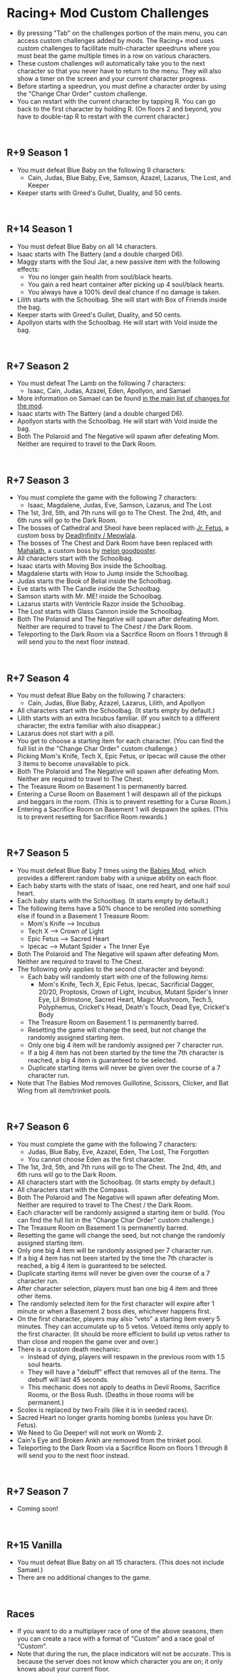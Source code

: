 # Racing+ Mod Custom Challenges

* By pressing "Tab" on the challenges portion of the main menu, you can access custom challenges added by mods. The Racing+ mod uses custom challenges to facilitate multi-character speedruns where you must beat the game multiple times in a row on various characters.
* These custom challenges will automatically take you to the next character so that you never have to return to the menu. They will also show a timer on the screen and your current character progress.
* Before starting a speedrun, you must define a character order by using the "Change Char Order" custom challenge.
* You can restart with the current character by tapping R. You can go back to the first character by holding R. (On floors 2 and beyond, you have to double-tap R to restart with the current character.)

<br />

## R+9 Season 1

* You must defeat Blue Baby on the following 9 characters:
  * Cain, Judas, Blue Baby, Eve, Samson, Azazel, Lazarus, The Lost, and Keeper
* Keeper starts with Greed's Gullet, Duality, and 50 cents.

<br />

## R+14 Season 1

* You must defeat Blue Baby on all 14 characters.
* Isaac starts with The Battery (and a double charged D6).
* Maggy starts with the Soul Jar, a new passive item with the following effects:
  * You no longer gain health from soul/black hearts.
  * You gain a red heart container after picking up 4 soul/black hearts.
  * You always have a 100% devil deal chance if no damage is taken.
* Lilith starts with the Schoolbag. She will start with Box of Friends inside the bag.
* Keeper starts with Greed's Gullet, Duality, and 50 cents.
* Apollyon starts with the Schoolbag. He will start with Void inside the bag.

<br />

## R+7 Season 2

* You must defeat The Lamb on the following 7 characters:
  * Isaac, Cain, Judas, Azazel, Eden, Apollyon, and Samael
* More information on Samael can be found [in the main list of changes for the mod](https://github.com/Zamiell/isaac-racing-client/blob/master/mod/CHANGES.md#other-mods-included).
* Isaac starts with The Battery (and a double charged D6).
* Apollyon starts with the Schoolbag. He will start with Void inside the bag.
* Both The Polaroid and The Negative will spawn after defeating Mom. Neither are required to travel to the Dark Room.

<br />

## R+7 Season 3

* You must complete the game with the following 7 characters:
  * Isaac, Magdalene, Judas, Eve, Samson, Lazarus, and The Lost
* The 1st, 3rd, 5th, and 7th runs will go to The Chest. The 2nd, 4th, and 6th runs will go to the Dark Room.
* The bosses of Cathedral and Sheol have been replaced with [Jr. Fetus](http://steamcommunity.com/sharedfiles/filedetails/?id=1145038762), a custom boss by [DeadInfinity / Meowlala](http://steamcommunity.com/profiles/76561198172774482/myworkshopfiles/?appid=250900).
* The bosses of The Chest and Dark Room have been replaced with [Mahalath](http://steamcommunity.com/sharedfiles/filedetails/?id=960253826), a custom boss by [melon goodposter](http://steamcommunity.com/id/pleasebecareful).
* All characters start with the Schoolbag.
* Isaac starts with Moving Box inside the Schoolbag.
* Magdalene starts with How to Jump inside the Schoolbag.
* Judas starts the Book of Belial inside the Schoolbag.
* Eve starts with The Candle inside the Schoolbag.
* Samson starts with Mr. ME! inside the Schoolbag.
* Lazarus starts with Ventricle Razor inside the Schoolbag.
* The Lost starts with Glass Cannon inside the Schoolbag.
* Both The Polaroid and The Negative will spawn after defeating Mom. Neither are required to travel to The Chest / the Dark Room.
* Teleporting to the Dark Room via a Sacrifice Room on floors 1 through 8 will send you to the next floor instead.

<br />

## R+7 Season 4

* You must defeat Blue Baby on the following 7 characters:
  * Cain, Judas, Blue Baby, Azazel, Lazarus, Lilith, and Apollyon
* All characters start with the Schoolbag. (It starts empty by default.)
* Lilith starts with an extra Incubus familiar. (If you switch to a different character, the extra familiar with also disappear.)
* Lazarus does not start with a pill.
* You get to choose a starting item for each character. (You can find the full list in the "Change Char Order" custom challenge.)
* Picking Mom's Knife, Tech X, Epic Fetus, or Ipecac will cause the other 3 items to become unavailable to pick.
* Both The Polaroid and The Negative will spawn after defeating Mom. Neither are required to travel to The Chest.
* The Treasure Room on Basement 1 is permanently barred.
* Entering a Curse Room on Basement 1 will despawn all of the pickups and beggars in the room. (This is to prevent resetting for a Curse Room.)
* Entering a Sacrifice Room on Basement 1 will despawn the spikes. (This is to prevent resetting for Sacrifice Room rewards.)

<br />

## R+7 Season 5

* You must defeat Blue Baby 7 times using the [Babies Mod](https://bindingofisaacrebirth.gamepedia.com/index.php?title=User:Zamie/Co-op&profile=no), which provides a different random baby with a unique ability on each floor.
* Each baby starts with the stats of Isaac, one red heart, and one half soul heart.
* Each baby starts with the Schoolbag. (It starts empty by default.)
* The following items have a 50% chance to be rerolled into something else if found in a Basement 1 Treasure Room:
  * Mom's Knife --> Incubus
  * Tech X --> Crown of Light
  * Epic Fetus --> Sacred Heart
  * Ipecac --> Mutant Spider + The Inner Eye
* Both The Polaroid and The Negative will spawn after defeating Mom. Neither are required to travel to The Chest.
* The following only applies to the second character and beyond:
  * Each baby will randomly start with one of the following items:
    * Mom's Knife, Tech X, Epic Fetus, Ipecac, Sacrificial Dagger, 20/20, Proptosis, Crown of Light, Incubus, Mutant Spider's Inner Eye, Lil Brimstone, Sacred Heart, Magic Mushroom, Tech.5, Polyphemus, Cricket's Head, Death's Touch, Dead Eye, Cricket's Body
  * The Treasure Room on Basement 1 is permanently barred.
  * Resetting the game will change the seed, but not change the randomly assigned starting item.
  * Only one big 4 item will be randomly assigned per 7 character run.
  * If a big 4 item has not been started by the time the 7th character is reached, a big 4 item is guaranteed to be selected.
  * Duplicate starting items will never be given over the course of a 7 character run.
* Note that The Babies Mod removes Guillotine, Scissors, Clicker, and Bat Wing from all item/trinket pools.

<br />

## R+7 Season 6

* You must complete the game with the following 7 characters:
  * Judas, Blue Baby, Eve, Azazel, Eden, The Lost, The Forgotten
  * You cannot choose Eden as the first character.
* The 1st, 3rd, 5th, and 7th runs will go to The Chest. The 2nd, 4th, and 6th runs will go to the Dark Room.
* All characters start with the Schoolbag. (It starts empty by default.)
* All characters start with the Compass.
* Both The Polaroid and The Negative will spawn after defeating Mom. Neither are required to travel to The Chest / the Dark Room.
* Each character will be randomly assigned a starting item or build. (You can find the full list in the "Change Char Order" custom challenge.)
* The Treasure Room on Basement 1 is permanently barred.
* Resetting the game will change the seed, but not change the randomly assigned starting item.
* Only one big 4 item will be randomly assigned per 7 character run.
* If a big 4 item has not been started by the time the 7th character is reached, a big 4 item is guaranteed to be selected.
* Duplicate starting items will never be given over the course of a 7 character run.
* After character selection, players must ban one big 4 item and three other items.
* The randomly selected item for the first character will expire after 1 minute or when a Basement 2 boss dies, whichever happens first.
* On the first character, players may also "veto" a starting item every 5 minutes. They can accumulate up to 5 vetos. Vetoed items only apply to the first character. (It should be more efficient to build up vetos rather to than close and reopen the game over and over.)
* There is a custom death mechanic:
  * Instead of dying, players will respawn in the previous room with 1.5 soul hearts.
  * They will have a "debuff" effect that removes all of the items. The debuff will last 45 seconds.
  * This mechanic does not apply to deaths in Devil Rooms, Sacrifice Rooms, or the Boss Rush. (Deaths in those rooms will be permanent.)
* Scolex is replaced by two Frails (like it is in seeded races).
* Sacred Heart no longer grants homing bombs (unless you have Dr. Fetus).
* We Need to Go Deeper! will not work on Womb 2.
* Cain's Eye and Broken Ankh are removed from the trinket pool.
* Teleporting to the Dark Room via a Sacrifice Room on floors 1 through 8 will send you to the next floor instead.

<br />

## R+7 Season 7

* Coming soon!

<br />

<!--
## R+7 Seeded

* This challenge was only available in Q4 2018. A new version may be released in the future.
* You must defeat Blue Baby on the following 7 characters:
  * Isaac, Magdalene, Lazarus, Eden, The Lost, Apollyon, The Forgotten
  * These characters were randomly selected before the release of this challenge.
* Each run is played on the following 7 seeds:
  * 4PME M424, JFSC 2WW7, WEFG XQ6F, 4FAH GTDX, 3J46 P8BJ, 9YHG YKXH, BQ9S MATW
  * These seeds were randomly selected before the release of the challenge.
  * Resetting will not change the current character's seed.
  * The seeds are given in pre-set order and cannot be customized.
* All characters start with The Mind in addition to their other vanilla starting items. (This is a quality of life change to avoid having to refer to your notes as you play through each seed.)
* Runs for this challenge/category should not be uploaded to Speedrun.com until the season is over. (This ensures that everyone can find their own strategies and it keeps the winner a surprise until the very end!)
* Unlike the other challenges, exiting and going into a normal run will not cancel the speedrun (due to technical reasons). To set the game back to normal, use the "Finished" item that spawns in the starting room of the first character.

<br />
-->

## R+15 Vanilla

* You must defeat Blue Baby on all 15 characters. (This does not include Samael.)
* There are no additional changes to the game.

<br />

## Races

* If you want to do a multiplayer race of one of the above seasons, then you can create a race with a format of "Custom" and a race goal of "Custom".
* Note that during the run, the place indicators will not be accurate. This is because the server does not know which character you are on; it only knows about your current floor.
